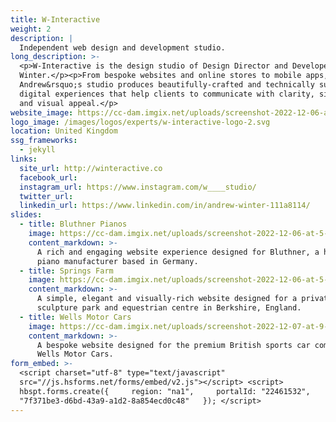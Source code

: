 ```yaml
---
title: W-Interactive
weight: 2
description: |
  Independent web design and development studio.
long_description: >-
  <p>W-Interactive is the design studio of Design Director and Developer Andrew
  Winter.</p><p>From bespoke websites and online stores to mobile apps,
  Andrew&rsquo;s studio produces beautifully-crafted and technically superior
  digital experiences that help clients to communicate with clarity, simplicity,
  and visual appeal.</p>
website_image: https://cc-dam.imgix.net/uploads/screenshot-2022-12-06-at-5-01-33-pm.png
logo_image: /images/logos/experts/w-interactive-logo-2.svg
location: United Kingdom
ssg_frameworks:
  - jekyll
links:
  site_url: http://winteractive.co
  facebook_url:
  instagram_url: https://www.instagram.com/w____studio/
  twitter_url:
  linkedin_url: https://www.linkedin.com/in/andrew-winter-111a8114/
slides:
  - title: Bluthner Pianos
    image: https://cc-dam.imgix.net/uploads/screenshot-2022-12-06-at-5-07-11-pm.png
    content_markdown: >-
      A rich and engaging website experience designed for Bluthner, a high-end
      piano manufacturer based in Germany.
  - title: Springs Farm
    image: https://cc-dam.imgix.net/uploads/screenshot-2022-12-06-at-5-09-40-pm.png
    content_markdown: >-
      A simple, elegant and visually-rich website designed for a private
      sculpture park and equestrian centre in Berkshire, England.
  - title: Wells Motor Cars
    image: https://cc-dam.imgix.net/uploads/screenshot-2022-12-07-at-9-40-40-am.png
    content_markdown: >-
      A bespoke website designed for the premium British sports car company
      Wells Motor Cars.
form_embed: >-
  <script charset="utf-8" type="text/javascript"
  src="//js.hsforms.net/forms/embed/v2.js"></script> <script>  
  hbspt.forms.create({     region: "na1",     portalId: "22461532",     formId:
  "7f371be3-d6bd-43a9-a1d2-8a854ecd0c48"   }); </script>
---
```

